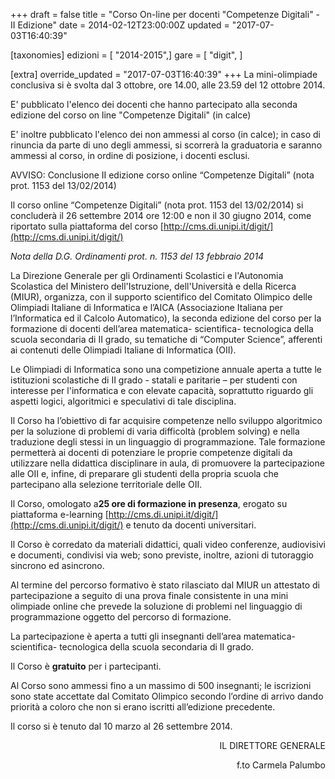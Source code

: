 +++
draft = false
title = "Corso On-line per docenti \"Competenze Digitali\" - II Edizione"
date = 2014-02-12T23:00:00Z
updated = "2017-07-03T16:40:39"

[taxonomies]
edizioni = [ "2014-2015",]
gare = [ "digit", ]

[extra]
override_updated = "2017-07-03T16:40:39"
+++
La mini-olimpiade conclusiva si è svolta dal 3 ottobre, ore 14.00, alle 23.59 del 12 ottobre 2014.

E' pubblicato l'elenco dei docenti che hanno partecipato alla seconda edizione del corso on line "Competenze Digitali" (in calce)

E' inoltre pubblicato l'elenco dei non ammessi al corso (in calce); in caso di rinuncia da parte di uno degli ammessi, si scorrerà la graduatoria e saranno ammessi al corso, in ordine di posizione, i docenti esclusi.

AVVISO: Conclusione II edizione corso online “Competenze Digitali” (nota prot. 1153 del 13/02/2014)

Il corso online “Competenze Digitali” (nota prot. 1153 del 13/02/2014) si concluderà il 26 settembre 2014 ore 12:00 e non il 30 giugno 2014, come riportato sulla piattaforma del corso [http://cms.di.unipi.it/digit/](http://cms.di.unipi.it/digit/)

_Nota della D.G. Ordinamenti prot. n. 1153 del 13 febbraio 2014_

La Direzione Generale per gli Ordinamenti Scolastici e l'Autonomia Scolastica del Ministero dell'Istruzione, dell'Università e della Ricerca (MIUR), organizza, con il supporto scientifico del Comitato Olimpico delle Olimpiadi Italiane di Informatica e l’AICA (Associazione Italiana per l’Informatica ed il Calcolo Automatico), la seconda edizione del corso per la formazione di docenti dell’area matematica- scientifica- tecnologica della scuola secondaria di II grado, su tematiche di “Computer Science”, afferenti ai contenuti delle Olimpiadi Italiane di Informatica (OII).

Le Olimpiadi di Informatica sono una competizione annuale aperta a tutte le istituzioni scolastiche di II grado - statali e paritarie – per studenti con interesse per l'informatica e con elevate capacità, soprattutto riguardo gli aspetti logici, algoritmici e speculativi di tale disciplina.

Il Corso ha l’obiettivo di far acquisire competenze nello sviluppo algoritmico per la soluzione di problemi di varia difficoltà (problem solving) e nella traduzione degli stessi in un linguaggio di programmazione. Tale formazione permetterà ai docenti di potenziare le proprie competenze digitali da utilizzare nella didattica disciplinare in aula, di promuovere la partecipazione alle OII e, infine, di preparare gli studenti della propria scuola che partecipano alla selezione territoriale delle OII.

Il Corso, omologato a**25 ore di formazione in presenza**, erogato su piattaforma e-learning [http://cms.di.unipi.it/digit/](http://cms.di.unipi.it/digit/) e tenuto da docenti universitari.

Il Corso è corredato da materiali didattici, quali video conferenze, audiovisivi e documenti, condivisi via web; sono previste, inoltre, azioni di tutoraggio sincrono ed asincrono.

Al termine del percorso formativo è stato rilasciato dal MIUR un attestato di partecipazione a seguito di una prova finale consistente in una mini olimpiade online che prevede la soluzione di problemi nel linguaggio di programmazione oggetto del percorso di formazione.

La partecipazione è aperta a tutti gli insegnanti dell’area matematica- scientifica- tecnologica della scuola secondaria di II grado.

Il Corso è **gratuito** per i partecipanti.

Al Corso sono ammessi fino a un massimo di 500 insegnanti; le iscrizioni sono state accettate dal Comitato Olimpico secondo l’ordine di arrivo dando priorità a coloro che non si erano iscritti all’edizione precedente.

Il corso si è tenuto dal 10 marzo al 26 settembre 2014.

<div style="text-align: right;">

IL DIRETTORE GENERALE

</div>

<div style="text-align: right;">

f.to Carmela Palumbo

</div>
